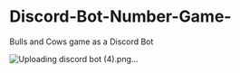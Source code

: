 # Discord-Bot-Number-Game-
Bulls and Cows game as a Discord Bot 


![Uploading discord bot (4).png…]()
